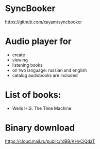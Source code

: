 # SyncBooker

https://github.com/xayam/syncbooker

# Audio player for
- create
- viewing
- listening books 
- on two language: russian and english
- catalog audiobooks are included

# List of books:
- Wells H.G. The Time Machine 

# Binary download
https://cloud.mail.ru/public/rdBB/KHvCjQdaT
